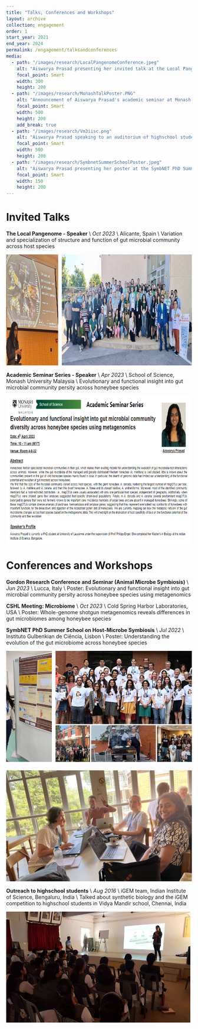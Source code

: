 ```yaml
---
title: "Talks, Conferences and Workshops"
layout: archive
collection: engagement
order: 1
start_year: 2021
end_year: 2024
permalink: /engagement/talksandconferences
media:
  - path: "/images/research/LocalPangenomeConference.jpeg"
    alt: "Aiswarya Prasad presenting her invited talk at the Local Pangenome Conference"
    focal_point: Smart
    width: 300
    height: 200
  - path: "/images/research/MonashTalkPoster.PNG"
    alt: "Announcement of Aiswarya Prasad's academic seminar at Monash University Malaysia"
    focal_point: Smart
    width: 500
    height: 200
    add_break: true
  - path: "/images/research/Vm3iisc.png"
    alt: "Aiswarya Prasad speaking to an auditorium of highschool students"
    focal_point: Smart
    width: 500
    height: 200
  - path: "/images/research/SymbnetSummerSchoolPoster.jpeg"
    alt: "Aiswarya Prasad presenting her poster at the SymbNET PhD Summer School on Host-Microbe Symbiosis"
    focal_point: Smart
    width: 150
    height: 200
---
```



<!--more-->

Invited Talks
======

**The Local Pangenome - Speaker** \\
_Oct 2023_ \\
Alicante, Spain \\
Variation and specialization of structure and function of gut microbial community across host species


<div style="display: flex; gap: 10px;">
  <div style="flex: 2;">
    <img src="/images/research/LocalPangenomeConference.jpeg" alt="Aiswarya Prasad presenting her invited talk at the Local Pangenome Conference" style="width: 100%; height: 300px;" />
  </div>
  <div style="flex: 5;">
    <img src="/images/research/LocalPangenomeGroupPicture.jpeg" alt="Aiswarya Prasad with other speakers at the Local Pangenome Conference" style="width: 100%; height: 300px;" />
  </div>
</div>

**Academic Seminar Series - Speaker** \\
_Apr 2023_ \\
School of Science, Monash University Malaysia \\
Evolutionary and functional insight into gut microbial community persity across honeybee species

<img src="/images/research/MonashTalkPoster.PNG" alt="Announcement of Aiswarya Prasad's academic seminar at Monash University Malaysia" width="500" height="400" />

Conferences and Workshops
======

**Gordon Research Conference and Seminar (Animal Microbe Symbiosis)** \\
_Jun 2023_ \\
Lucca, Italy \\
Poster: Evolutionary and functional insight into gut microbial community persity across honeybee species using metagenomics

**CSHL Meeting: Microbiome** \\
_Oct 2023_ \\
Cold Spring Harbor Laboratories, USA \\
Poster: Whole-genome shotgun metagenomics reveals differences in gut microbiomes among honeybee species

**SymbNET PhD Summer School on Host-Microbe Symbiosis** \\
_Jul 2022_ \\
Instituto Gulbenkian de Ciência, Lisbon \\
Poster: Understanding the evolution of the gut microbiome across honeybee species

<div style="display: flex; flex-wrap: wrap; gap: 10px;">
  <div style="flex: 1;">
    <img src="/images/research/SymbnetSummerSchoolPoster.jpeg" alt="Aiswarya Prasad presenting her poster at the SymbNET PhD Summer School on Host-Microbe Symbiosis" style="width: 100%; height: 300px; object-fit: cover;" />
  </div>
  <div style="flex: 3;">
    <img src="/images/research/SymbnetSummerSchool2022.jpeg" alt="Aiswarya Prasad at the SymbNET PhD Summer School on Host-Microbe Symbiosis" style="width: 100%; height: 300px; object-fit: cover;" />
  </div>
  <div style="flex-basis: 100%; height: 0;"></div> <!-- This forces the next item to the next row -->
  <div style="flex: 2;">
    <img src="/images/research/SymbnetSummerSchoolProjectGroup.jpeg" alt="Aiswarya Prasad discussing her group project at the SymbNET PhD Summer School on Host-Microbe Symbiosis" style="width: 100%; height: 300px; object-fit: cover;" />
  </div>
</div>

**Outreach to highschool students** \\
_Aug 2016_ \\
iGEM team, Indian Institute of Science, Bengaluru, India \\
Talked about synthetic biology and the iGEM competition to highschool students in Vidya Mandir school, Chennai, India

<img src="/images/research/Vm3iisc.png" alt="Aiswarya Prasad speaking to an auditorium of highschool students" width="500" height="300" />